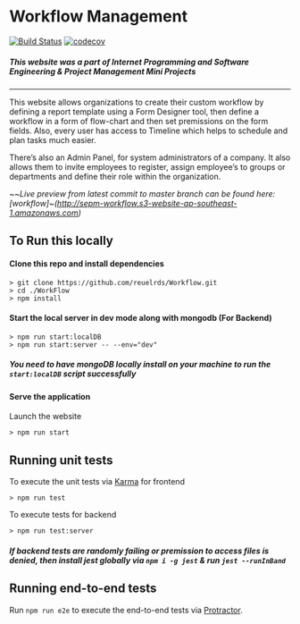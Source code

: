 # Workflow Management 
[![Build Status](https://travis-ci.com/reuelrds/Workflow.svg?branch=master)](https://travis-ci.com/reuelrds/Workflow)
[![codecov](https://codecov.io/gh/reuelrds/Workflow/branch/master/graph/badge.svg)](https://codecov.io/gh/reuelrds/Workflow)

##### *This website was a part of Internet Programming and Software Engineering & Project Management Mini Projects*
***

This website allows organizations to create their custom workflow by defining a report template using a Form Designer tool, then define a workflow in a form of flow-chart and then set premissions on the form fields. Also, every user has access to Timeline which helps to schedule and plan tasks much easier.

There’s also an Admin Panel, for system administrators of a company. It also allows them to invite employees to register, assign employee’s to groups or departments and define their role within the organization.


~~*Live preview from latest commit to master branch can be found here: [workflow]~(http://sepm-workflow.s3-website-ap-southeast-1.amazonaws.com)*

## To Run this locally

#### Clone this repo and install dependencies

```
> git clone https://github.com/reuelrds/Workflow.git
> cd ./WorkFlow
> npm install
```

#### Start the local server in dev mode along with mongodb (For Backend)
```
> npm run start:localDB
> npm run start:server -- --env="dev"
```
##### *You need to have mongoDB locally install on your machine to run the `start:localDB` script successfully*

#### Serve the application
Launch the website
```
> npm run start
```

## Running unit tests

To execute the unit tests via [Karma](https://karma-runner.github.io) for frontend
```
> npm run test
```

To execute tests for backend
```
> npm run test:server
```
##### *If backend tests are randomly failing or premission to access files is denied, then install jest globally via `npm i -g jest` & run `jest --runInBand`*

## Running end-to-end tests

Run `npm run e2e` to execute the end-to-end tests via [Protractor](http://www.protractortest.org/).
